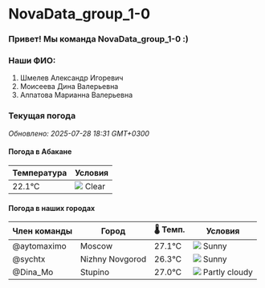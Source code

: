 # NovaData_group_1-0
### Привет! Мы команда NovaData_group_1-0 :)

### Наши ФИО:
1. Шмелев Александр Игоревич
2. Моисеева Дина Валерьевна
3. Алпатова Марианна Валерьевна

### Текущая погода
<!-- WEATHER:START -->
_Обновлено: 2025-07-28 18:31 GMT+0300_

#### Погода в Абакане

| Температура | Условия |
|-------------|----------|
| 22.1°C     | ![](https://cdn.weatherapi.com/weather/64x64/night/113.png) Clear |

#### Погода в наших городах

| Член команды  | Город               | 🌡️ Темп.  | Условия          |
|---------------|---------------------|-----------|--------------------|
| @aytomaximo    | Moscow              |   27.1°C | ![](https://cdn.weatherapi.com/weather/64x64/day/113.png) Sunny        |
| @sychtx        | Nizhny Novgorod     |   26.3°C | ![](https://cdn.weatherapi.com/weather/64x64/day/113.png) Sunny        |
| @Dina_Mo       | Stupino             |   27.0°C | ![](https://cdn.weatherapi.com/weather/64x64/day/116.png) Partly cloudy |

<!-- WEATHER:END -->
